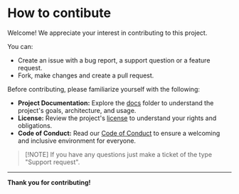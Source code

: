 # How to contibute #

Welcome! We appreciate your interest in contributing to this project.

You can: 
* Create an issue with a bug report, a support question or a feature request.
* Fork, make changes and create a pull request.

Before contributing, please familiarize yourself with the following:

*   **Project Documentation:**  Explore the [docs](/docs) folder to understand the project's goals, architecture, and usage.
*   **License:**  Review the project's [license](/docs/LICENSE.md) to understand your rights and obligations.
*   **Code of Conduct:**  Read our [Code of Conduct](/docs/CODE_OF_CONDUCT.md) to ensure a welcoming and inclusive environment for everyone.

>  [!NOTE]
> If you have any questions just make a ticket of the type "Support request".

---

**Thank you for contributing!**
